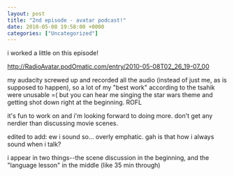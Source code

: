 ```yaml
---
layout: post
title: "2nd episode - avatar podcast!"
date: 2010-05-08 19:58:00 +0000
categories: ["Uncategorized"]
---
```


i worked a little on this episode!

http://RadioAvatar.podOmatic.com/entry/2010-05-08T02_26_19-07_00

my audacity screwed up and recorded all the audio (instead of just me, as is supposed to happen), so a lot of my "best work" according to the tsahik were unusable =( but you can hear me singing the star wars theme and getting shot down right at the beginning. ROFL

it's fun to work on and i'm looking forward to doing more. don't get any nerdier than discussing movie scenes.

edited to add: ew i sound so... overly emphatic. gah is that how i always sound when i talk?

i appear in two things--the scene discussion in the beginning, and the "language lesson" in the middle (like 35 min through)